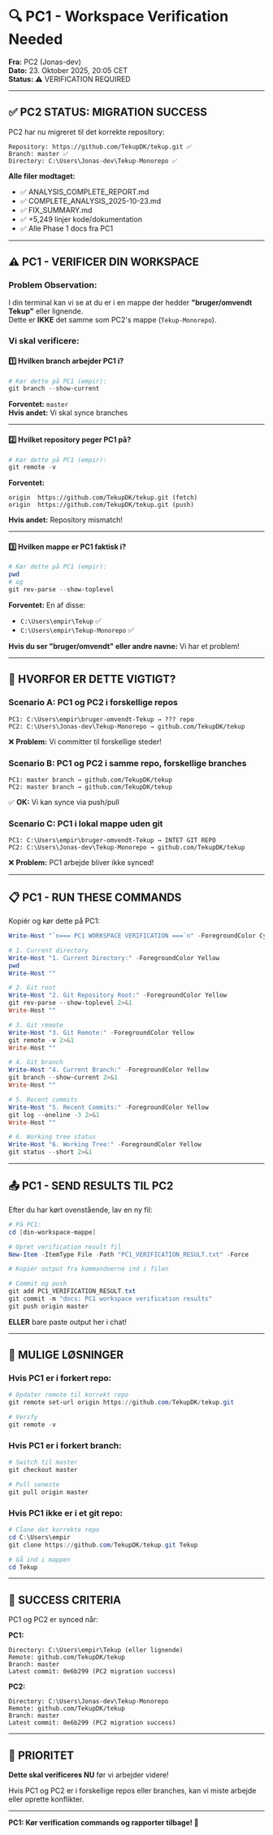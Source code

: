 # 🔍 PC1 - Workspace Verification Needed

**Fra:** PC2 (Jonas-dev)  
**Dato:** 23. Oktober 2025, 20:05 CET  
**Status:** ⚠️ VERIFICATION REQUIRED

---

## ✅ PC2 STATUS: MIGRATION SUCCESS

PC2 har nu migreret til det korrekte repository:

```
Repository: https://github.com/TekupDK/tekup.git ✅
Branch: master ✅
Directory: C:\Users\Jonas-dev\Tekup-Monorepo ✅
```

**Alle filer modtaget:**

- ✅ ANALYSIS_COMPLETE_REPORT.md
- ✅ COMPLETE_ANALYSIS_2025-10-23.md
- ✅ FIX_SUMMARY.md
- ✅ +5,249 linjer kode/dokumentation
- ✅ Alle Phase 1 docs fra PC1

---

## ⚠️ PC1 - VERIFICER DIN WORKSPACE

### Problem Observation:

I din terminal kan vi se at du er i en mappe der hedder **"bruger/omvendt Tekup"** eller lignende.  
Dette er **IKKE** det samme som PC2's mappe (`Tekup-Monorepo`).

### Vi skal verificere:

#### 1️⃣ Hvilken branch arbejder PC1 i?

```powershell
# Kør dette på PC1 (empir):
git branch --show-current
```

**Forventet:** `master`  
**Hvis andet:** Vi skal synce branches

---

#### 2️⃣ Hvilket repository peger PC1 på?

```powershell
# Kør dette på PC1 (empir):
git remote -v
```

**Forventet:**

```
origin  https://github.com/TekupDK/tekup.git (fetch)
origin  https://github.com/TekupDK/tekup.git (push)
```

**Hvis andet:** Repository mismatch!

---

#### 3️⃣ Hvilken mappe er PC1 faktisk i?

```powershell
# Kør dette på PC1 (empir):
pwd
# og
git rev-parse --show-toplevel
```

**Forventet:** En af disse:

- `C:\Users\empir\Tekup` ✅
- `C:\Users\empir\Tekup-Monorepo` ✅

**Hvis du ser "bruger/omvendt" eller andre navne:** Vi har et problem!

---

## 🎯 HVORFOR ER DETTE VIGTIGT?

### Scenario A: PC1 og PC2 i forskellige repos

```
PC1: C:\Users\empir\bruger-omvendt-Tekup → ??? repo
PC2: C:\Users\Jonas-dev\Tekup-Monorepo → github.com/TekupDK/tekup
```

❌ **Problem:** Vi committer til forskellige steder!

### Scenario B: PC1 og PC2 i samme repo, forskellige branches

```
PC1: master branch → github.com/TekupDK/tekup
PC2: master branch → github.com/TekupDK/tekup
```

✅ **OK:** Vi kan synce via push/pull

### Scenario C: PC1 i lokal mappe uden git

```
PC1: C:\Users\empir\bruger-omvendt-Tekup → INTET GIT REPO
PC2: C:\Users\Jonas-dev\Tekup-Monorepo → github.com/TekupDK/tekup
```

❌ **Problem:** PC1 arbejde bliver ikke synced!

---

## 📋 PC1 - RUN THESE COMMANDS

Kopiér og kør dette på PC1:

```powershell
Write-Host "`n=== PC1 WORKSPACE VERIFICATION ===`n" -ForegroundColor Cyan

# 1. Current directory
Write-Host "1. Current Directory:" -ForegroundColor Yellow
pwd
Write-Host ""

# 2. Git root
Write-Host "2. Git Repository Root:" -ForegroundColor Yellow
git rev-parse --show-toplevel 2>&1
Write-Host ""

# 3. Git remote
Write-Host "3. Git Remote:" -ForegroundColor Yellow
git remote -v 2>&1
Write-Host ""

# 4. Git branch
Write-Host "4. Current Branch:" -ForegroundColor Yellow
git branch --show-current 2>&1
Write-Host ""

# 5. Recent commits
Write-Host "5. Recent Commits:" -ForegroundColor Yellow
git log --oneline -3 2>&1
Write-Host ""

# 6. Working tree status
Write-Host "6. Working Tree:" -ForegroundColor Yellow
git status --short 2>&1
```

---

## 📤 PC1 - SEND RESULTS TIL PC2

Efter du har kørt ovenstående, lav en ny fil:

```powershell
# På PC1:
cd [din-workspace-mappe]

# Opret verification result fil
New-Item -ItemType File -Path "PC1_VERIFICATION_RESULT.txt" -Force

# Kopiér output fra kommandoerne ind i filen

# Commit og push
git add PC1_VERIFICATION_RESULT.txt
git commit -m "docs: PC1 workspace verification results"
git push origin master
```

**ELLER** bare paste output her i chat!

---

## 🔄 MULIGE LØSNINGER

### Hvis PC1 er i forkert repo:

```powershell
# Opdater remote til korrekt repo
git remote set-url origin https://github.com/TekupDK/tekup.git

# Verify
git remote -v
```

### Hvis PC1 er i forkert branch:

```powershell
# Switch til master
git checkout master

# Pull seneste
git pull origin master
```

### Hvis PC1 ikke er i et git repo:

```powershell
# Clone det korrekte repo
cd C:\Users\empir
git clone https://github.com/TekupDK/tekup.git Tekup

# Gå ind i mappen
cd Tekup
```

---

## 🎯 SUCCESS CRITERIA

PC1 og PC2 er synced når:

**PC1:**

```
Directory: C:\Users\empir\Tekup (eller lignende)
Remote: github.com/TekupDK/tekup
Branch: master
Latest commit: 0e6b299 (PC2 migration success)
```

**PC2:**

```
Directory: C:\Users\Jonas-dev\Tekup-Monorepo
Remote: github.com/TekupDK/tekup
Branch: master
Latest commit: 0e6b299 (PC2 migration success)
```

---

## 🚨 PRIORITET

**Dette skal verificeres NU** før vi arbejder videre!

Hvis PC1 og PC2 er i forskellige repos eller branches, kan vi miste arbejde eller oprette konflikter.

---

**PC1: Kør verification commands og rapporter tilbage! 🚀**
